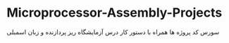 # Microprocessor-Assembly-Projects
سورس کد پروژه ها همراه با دستور کار درس آزمایشگاه ریز پردازنده و زبان اسمبلی
